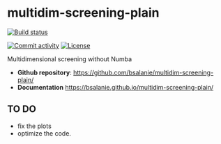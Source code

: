 # multidim-screening-plain

<!-- [![Release](https://img.shields.io/github/v/release/bsalanie/multidim-screening-plain)](https://img.shields.io/github/v/release/bsalanie/multidim-screening-plain) -->
[![Build status](https://img.shields.io/github/actions/workflow/status/bsalanie/multidim-screening-plain/main.yml?branch=main)](https://github.com/bsalanie/multidim-screening-plain/actions/workflows/main.yml?query=branch%3Amain)
<!-- [![codecov](https://codecov.io/gh/bsalanie/multidim-screening-plain/branch/main/graph/badge.svg)](https://codecov.io/gh/bsalanie/multidim-screening-plain) -->
[![Commit activity](https://img.shields.io/github/commit-activity/m/bsalanie/multidim-screening-plain)](https://img.shields.io/github/commit-activity/m/bsalanie/multidim-screening-plain)
[![License](https://img.shields.io/github/license/bsalanie/multidim-screening-plain)](https://img.shields.io/github/license/bsalanie/multidim-screening-plain)

Multidimensional screening without Numba

- **Github repository**: <https://github.com/bsalanie/multidim-screening-plain/>
- **Documentation** <https://bsalanie.github.io/multidim-screening-plain/>


## TO DO
- fix the plots
- optimize the code.
